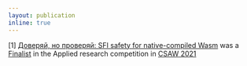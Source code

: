 ```yaml
---
layout: publication
inline: true
---
```

<tr valign="top">
<td class="bibtexnumber" align="right">
[1]
</td>
<td class="bibtexitem">
<a href="https://www.ndss-symposium.org/wp-content/uploads/ndss2021_5B-3_24078_paper.pdf">Доверяй, но проверяй: SFI safety for native-compiled Wasm</a>
was a 
<a href="https://43f60238-2232-4612-9aac-81bc9da2dd4e.filesusr.com/ugd/acbc49_637a351f1cae4222a59435b711ccf3f2.pdf">Finalist</a>
in the Applied research competition in 
<a href="https://www.csaw.io/">CSAW 2021</a>
</td>
</tr>
